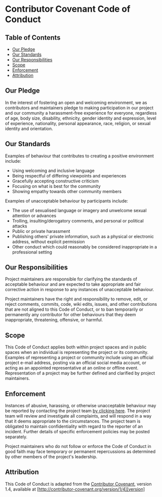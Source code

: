 # Contributor Covenant Code of Conduct

## Table of Contents

- [Our Pledge](#our-pledge)
- [Our Standards](#our-standards)
- [Our Responsibilities](#our-responsibilities)
- [Scope](#scope)
- [Enforcement](#enforcement)
- [Attribution](#attribution)

## Our Pledge

In the interest of fostering an open and welcoming environment, we as 
contributors and maintainers pledge to making participation in our project and 
our community a harassment-free experience for everyone, regardless of age, 
body size, disability, ethnicity, gender identity and expression, level of 
experience, nationality, personal appearance, race, religion, or sexual 
identity and orientation.

## Our Standards

Examples of behaviour that contributes to creating a positive environment 
include:

* Using welcoming and inclusive language
* Being respectful of differing viewpoints and experiences
* Gracefully accepting constructive criticism
* Focusing on what is best for the community
* Showing empathy towards other community members

Examples of unacceptable behaviour by participants include:

* The use of sexualised language or imagery and unwelcome sexual attention or 
  advances
* Trolling, insulting/derogatory comments, and personal or political attacks
* Public or private harassment
* Publishing others' private information, such as a physical or electronic 
  address, without explicit permission
* Other conduct which could reasonably be considered inappropriate in a 
  professional setting

## Our Responsibilities

Project maintainers are responsible for clarifying the standards of acceptable 
behaviour and are expected to take appropriate and fair corrective action in 
response to any instances of unacceptable behaviour.

Project maintainers have the right and responsibility to remove, edit, or 
reject comments, commits, code, wiki edits, issues, and other contributions 
that are not aligned to this Code of Conduct, or to ban temporarily or 
permanently any contributor for other behaviours that they deem inappropriate, 
threatening, offensive, or harmful.

## Scope

This Code of Conduct applies both within project spaces and in public spaces 
when an individual is representing the project or its community. Examples of 
representing a project or community include using an official project e-mail 
address, posting via an official social media account, or acting as an 
appointed representative at an online or offline event. Representation of a 
project may be further defined and clarified by project maintainers.

## Enforcement

Instances of abusive, harassing, or otherwise unacceptable behaviour may be 
reported by contacting the project team [by clicking here][email]. The project 
team will review and investigate all complaints, and will respond in a way 
that it deems appropriate to the circumstances. The project team is obligated 
to maintain confidentiality with regard to the reporter of an incident. 
Further details of specific enforcement policies may be posted separately.

Project maintainers who do not follow or enforce the Code of Conduct in good 
faith may face temporary or permanent repercussions as determined by other 
members of the project's leadership.

## Attribution

This Code of Conduct is adapted from the [Contributor Covenant][homepage], 
version 1.4, available at 
[http://contributor-covenant.org/version/1/4][version]

[//]: # (Make sure to change the email address below to your)
[//]: # (project-specific email.)

[email]: mailto:name@example.com?subject=Contributor+Covenant+Code+of+Conduct
[homepage]: http://contributor-covenant.org
[version]: http://contributor-covenant.org/version/1/4/
